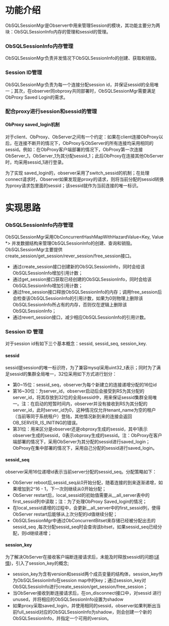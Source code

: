 # 功能介绍

ObSQLSessionMgr是Observer中用来管理Session的模块，其功能主要分为两块：ObSQLSessionInfo内存的管理和sessid的管理。

### ObSQLSessionInfo内存管理

ObSQLSessionMgr负责并发情况下ObSQLSessionInfo的创建、获取和销毁。

### Session ID管理

ObSQLSessionMgr负责为每一个连接分配session id，并保证sessid的全局唯一；其次，在observer同obproxy共同部署时，ObSQLSessionMgr需要满足ObProxy Saved Login的需求。

### 配合proxy进行session和sessid的管理

#### ObProxy saved_login机制

对于client、ObProxy、ObServer之间有一个约定：如果在client连接ObProxy以后，在连接不断开的情况下，ObProxy与ObServer的所有连接均采用相同的sessid。例如：在ObProxy客户端部署的情况下，ObProxy第一次连接ObServer_1，ObServer_1为其分配sessid_1；此后ObProxy在连接其他ObServer时，均采用sessid_1进行登录。

为了实现 saved_login的，observer采用了switch_sessid的机制；在处理connect请求时，Observer如果发现是proxy的请求，则将当前分配的sessid转换为proxy请求包里面的sessid；该sessid就作为当前连接的唯一标识。

# 实现思路
### ObSQLSessionInfo内存管理

ObSQLSessionMgr采用ObConcurrentHashMapWithHazardValue<Key, Value *> 并发数据结构来管理ObSQLSessionInfo的创建、查询和销毁。ObSQLSessionMgr主要提供create_session/get_session/rever_session/free_session接口。
- 通过create_session接口创建新的ObSQLSessionInfo，同时会给该ObSQLSessionInfo增加引用计数；
- 通过get_session接口获取已经创建的ObSQLSessionInfo，同时会给该ObSQLSessionInfo增加引用计数；
- 通过free_session接口释放ObSQLSessionInfo的内存；调用free_session后会检查该ObSQLSessionInfo的引用计数，如果为0则物理上删除该ObSQLSessionInfo所占有的内存，否则仅在逻辑上删除该ObSQLSessionInfo；
- 通过revert_session接口，减少相应ObSQLSessionInfo的引用计数。

### Session ID 管理

对于session id有如下三个基本概念：sessid, sessid_seq, session_key.

#### sessid

sessid是session的唯一标识符，为了兼容mysql采用uint32_t表示；同时为了满足sessid的集群全局唯一，32位采用如下方式进行划分：
- 第0~15位：sessid_seq，observer为每个新建立的连接递增分配的16位id
- 第16~30位：为server_id，observer启动后会接受到RS为其分配的server_id，将其存放到32位的全局sessid中，用来保证sessid集群全局唯一。注：在启动的短暂时间内，observer并没有接收到RS为其分配的server_id，此时server_id为0，这种情况仅允许tenant_name为空的租户（当前等同于系统租户）登陆，其他情况新到来的连接会返回OB_SERVER_IS_INITING的错误。
- 第31位：用来区分是observer还是obproxy生成的sessid，其中1表示observer生成的sessid，0表示obproxy生成的sessid。注：ObProxy在客户端部署的情况下，采用ObServer为其分配的sessid进行saved_login；ObProxy在集中部署的情况下，采用自己分配的sessid进行saved_login。

#### sessid_seq

observer采用16位递增id表示当前server分配的sessid_seq。分配策略如下：
- ObServer reboot后,sessid_seq从0开始分配，随着连接的到来逐渐递增，如果增加到2^16 - 1，下一次则继续从0开始分配；
- ObServer restart后，local_sessid的初始值需要从__all_server表中的first_sessid列中读取；注：为了处理ObProxy Saved_login的情况；
- 在local_sessid递增的过程中，会更新__all_server中的first_sessid列，使得ObServer restart后能够从上次分配的id值继续分配；
- ObSQLSessionMgr中通过ObConcurrentBitset来存储已经被分配出去的sessid_seq ,每次分配sessid_seq时会查询该bitset，如果sessid_seq已经分配，则id继续递增；

#### session_key

为了解决ObServer在接收客户端断连接请求后，未能及时释放sessid的问题([详情](http://review.alibaba-inc.com/r/29086/))，引入了session_key的概念;
- session_key为含有version和sessid两个成员变量的结构体，session_key作为ObSQLSessionInfo在session map中的key；通过session_key对ObSQLSessioInfo进行create_session/get_session/free_session；
- 当ObServer接收到断连接请求后，在on_disconnect接口中，对sessid 进行unused，并将相应的ObSQLSessionInfo设置为shadow
- 如果proxy采取saved_login，并使用相同的sessid，observer如果判断出当前full_sessid对应的ObSQLSessionInfo为shadow，则会创建一个新的ObSQLSessionInfo，并指定一个可用的version。


